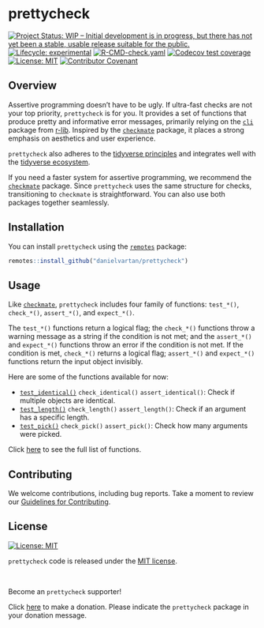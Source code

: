 # prettycheck

<!-- badges: start -->
[![Project Status: WIP – Initial development is in progress, but there
has not yet been a stable, usable release suitable for the
public.](https://www.repostatus.org/badges/latest/wip.svg)](https://www.repostatus.org/#wip)
[![Lifecycle:
experimental](https://img.shields.io/badge/lifecycle-experimental-orange.svg)](https://lifecycle.r-lib.org/articles/stages.html#experimental)
[![R-CMD-check.yaml](https://github.com/danielvartan/prettycheck/actions/workflows/check-standard.yaml/badge.svg)](https://github.com/danielvartan/prettycheck/actions/workflows/check-standard.yaml)
[![Codecov test
coverage](https://codecov.io/gh/danielvartan/prettycheck/branch/main/graph/badge.svg)](https://app.codecov.io/gh/danielvartan/prettycheck?branch=main)
[![License:
MIT](https://img.shields.io/badge/license-MIT-green.png)](https://choosealicense.com/licenses/mit/)
[![Contributor
Covenant](https://img.shields.io/badge/Contributor%20Covenant-2.1-4baaaa.svg)](CODE_OF_CONDUCT.md)
<!-- badges: end -->

## Overview

Assertive programming doesn’t have to be ugly. If ultra-fast checks are
not your top priority, `prettycheck` is for you. It provides a set of
functions that produce pretty and informative error messages, primarily
relying on the [`cli`](https://cli.r-lib.org/) package from
[r-lib](https://github.com/r-lib). Inspired by the
[`checkmate`](https://mllg.github.io/checkmate/) package, it places a
strong emphasis on aesthetics and user experience.

`prettycheck` also adheres to the [tidyverse
principles](https://tidyverse.tidyverse.org/articles/manifesto.html) and
integrates well with the [tidyverse
ecosystem](https://www.tidyverse.org/).

If you need a faster system for assertive programming, we recommend the
[`checkmate`](https://mllg.github.io/checkmate/) package. Since
`prettycheck` uses the same structure for checks, transitioning to
`checkmate` is straightforward. You can also use both packages together
seamlessly.

## Installation

You can install `prettycheck` using the
[`remotes`](https://github.com/r-lib/remotes) package:

``` r
remotes::install_github("danielvartan/prettycheck")
```

## Usage

Like [`checkmate`](https://mllg.github.io/checkmate/), `prettycheck`
includes four family of functions: `test_*()`, `check_*()`,
`assert_*()`, and `expect_*()`.

The `test_*()` functions return a logical flag; the `check_*()`
functions throw a warning message as a string if the condition is not
met; and the `assert_*()` and `expect_*()` functions throw an error if
the condition is not met. If the condition is met, `check_*()` returns a
logical flag; `assert_*()` and `expect_*()` functions return the input
object invisibly.

Here are some of the functions available for now:

- [`test_identical()`](https://danielvartan.github.io/prettycheck/reference/test_identical.html)
  `check_identical()` `assert_identical()`: Check if multiple objects
  are identical.
- [`test_length()`](https://danielvartan.github.io/prettycheck/reference/test_length.html)
  `check_length()` `assert_length()`: Check if an argument has a
  specific length.
- [`test_pick()`](https://danielvartan.github.io/prettycheck/reference/test_pick.html)
  `check_pick()` `assert_pick()`: Check how many arguments were picked.

Click [here](https://danielvartan.github.io/prettycheck/) to see the
full list of functions.

## Contributing

We welcome contributions, including bug reports. Take a moment to review
our [Guidelines for
Contributing](https://danielvartan.github.io/prettycheck/CONTRIBUTING.html).

## License

[![License:
MIT](https://img.shields.io/badge/license-MIT-green.png)](https://opensource.org/license/mit/)

`prettycheck` code is released under the [MIT
license](https://opensource.org/license/mit/).

<br>

Become an `prettycheck` supporter!

Click [here](https://github.com/sponsors/danielvartan) to make a
donation. Please indicate the `prettycheck` package in your donation
message.
